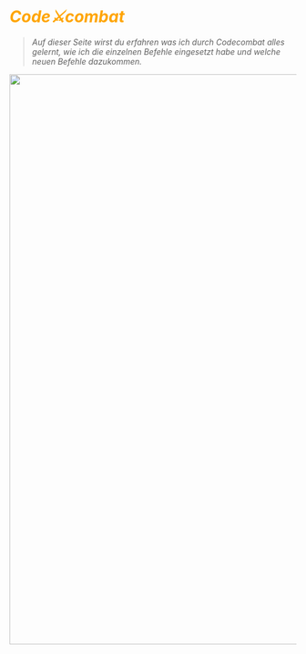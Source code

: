 # <span style="color: orange">*Code⚔️combat*

> *Auf dieser Seite wirst du erfahren was ich durch Codecombat alles gelernt, wie ich die einzelnen Befehle eingesetzt habe und welche neuen Befehle dazukommen.*

<img width="3000" height= "1000" src="https://repository-images.githubusercontent.com/15193430/70543edb-84b6-45a7-a13a-7bbfe6615b4b"/>